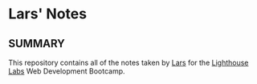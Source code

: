 # Lars' Notes

## SUMMARY

This repository contains all of the notes taken by [Lars](https://github.com/larsyaeger) for the [Lighthouse Labs](https://lighthouselabs.ca) Web Development Bootcamp.


